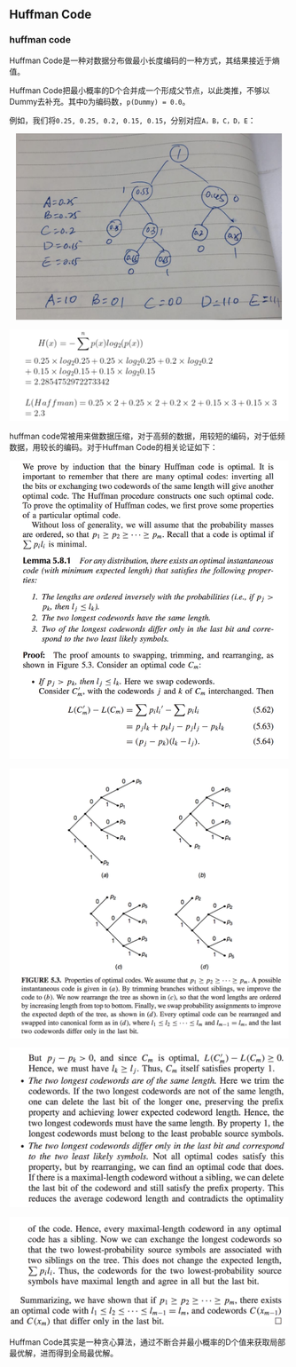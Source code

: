 ## Huffman Code

### huffman code

Huffman Code是一种对数据分布做最小长度编码的一种方式，其结果接近于熵值。

Huffman Code把最小概率的D个合并成一个形成父节点，以此类推，不够以Dummy去补充。其中`D`为编码数，`p(Dummy) = 0.0`。

例如，我们将`0.25, 0.25, 0.2, 0.15, 0.15`，分别对应`A，B，C，D，E`：

<p align="center">
<img src="https://github.com/thelostpeace/origin_the_book/blob/master/image/haffman_code.png?raw=true" width=480px/>
</p>

<p align="center">
<img src="https://github.com/thelostpeace/origin_the_book/blob/master/image/haffman_code_ex1.png?raw=true" width=570px/>
</p>

huffman code常被用来做数据压缩，对于高频的数据，用较短的编码，对于低频数据，用较长的编码。对于Huffman Code的相关论证如下：

<p align="center">
<img src="https://github.com/thelostpeace/origin_the_book/blob/master/image/haffman_code_lemma1.png?raw=true" width=570px/>
</p>

<p align="center">
<img src="https://github.com/thelostpeace/origin_the_book/blob/master/image/haffman_code_lemma2.png?raw=true" width=570px/>
</p>

<p align="center">
<img src="https://github.com/thelostpeace/origin_the_book/blob/master/image/haffman_code_lemma3.png?raw=true" width=570px/>
</p>

<p align="center">
<img src="https://github.com/thelostpeace/origin_the_book/blob/master/image/haffman_code_lemma4.png?raw=true" width=570px/>
</p>

Huffman Code其实是一种贪心算法，通过不断合并最小概率的D个值来获取局部最优解，进而得到全局最优解。


